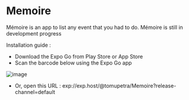 # Memoire

Mémoire is an app to list any event that you had to do.
Mémoire is still in development progress

Installation guide :
- Download the Expo Go from Play Store or App Store
- Scan the barcode below using the Expo Go app

![image](https://user-images.githubusercontent.com/103351514/196043258-0302b8ec-a7df-45bd-a817-f215fa4c29e1.png)

- Or, open this URL : exp://exp.host/@tomupetra/Memoire?release-channel=default
